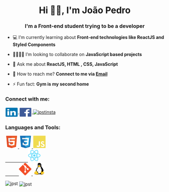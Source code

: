 <h1 align="center">Hi 👋🏻, I'm João Pedro</h1>
<h3 align="center">I'm a Front-end student trying to be a developer</h3>

- 💻 I’m currently learning about **Front-end technologies like ReactJS and Styled Components**

- 🤜🏻🤛🏻 I’m looking to collaborate on **JavaScript based projects**

- 💬 Ask me about **ReactJS, HTML , CSS, JavaScript**

- 📧 How to reach me? **Connect to me via [Email](jpst_2001?hotmail.com)**

- ⚡ Fun fact: **Gym is my second home**

<p align="left">
<h3 align="left">Connect with me:</h3>
<a href="https://www.linkedin.com/in/jo%C3%A3o-pedro-teixeira-ba893b186/" target="blank"><img align="center" src="https://raw.githubusercontent.com/devicons/devicon/master/icons/linkedin/linkedin-original.svg" alt="linkedin" height="30" width="40" /> </a>
<a href="https://www.facebook.com/profile.php?id=100003010857756" target="blank"><img align="center" src="https://raw.githubusercontent.com/devicons/devicon/master/icons/facebook/facebook-original.svg" alt="jpstFb" height="30" width="40" /> </a>
<a href="https://www.instagram.com/jpst5/" target="blank"><img align="center" src="https://image.flaticon.com/icons/png/128/1384/1384063.png" alt="jpstinsta" height="30" width="40" /> </a>

<h3 align="left">Languages and Tools:</h3>
<p align="left">  
    <a href="https://www.w3.org/html/" target="_blank"> 
        <code><img src="https://raw.githubusercontent.com/devicons/devicon/master/icons/html5/html5-original.svg" alt="html5" width="40" height="40"/></code> 
    </a>  
    <a href="https://www.w3schools.com/css/" target="_blank"> 
        <code><img src="https://raw.githubusercontent.com/devicons/devicon/master/icons/css3/css3-original.svg" alt="css3" width="40" height="40"/></code>  
    </a> 
    <a href="https://developer.mozilla.org/en-US/docs/Web/JavaScript" target="_blank"> 
        <code><img src="https://raw.githubusercontent.com/devicons/devicon/master/icons/javascript/javascript-plain.svg" alt="javascript" width="40" height="40"/></code>  
    </a>
    <a href="https://reactjs.org/" target="_blank"> 
        <code>
          <img src="https://raw.githubusercontent.com/devicons/devicon/master/icons/react/react-original.svg" alt="react" width="40" height="40"/>
      </code>  
    <a href="https://git-scm.com/" target="_blank"> 
        <code><img src="https://raw.githubusercontent.com/devicons/devicon/master/icons/git/git-original.svg" alt="git" width="40" height="40"/></code>  
    </a> 
    <a href="https://www.linux.org/" target="_blank"> 
        <code><img src="https://raw.githubusercontent.com/devicons/devicon/master/icons/linux/linux-original.svg" alt="linux" width="40" height="40"/></code>  
    </a> 
</p>

<p><img align="left" src="https://github-readme-stats.vercel.app/api/top-langs/?username=JPST-Developer&layout=compact&theme=midnight-purple" alt="jpst" /></p>
<p>&nbsp;<img align="center" src="https://github-readme-stats.vercel.app/api?username=JPST-Developer&show_icons=true&theme=midnight-purple" alt="jpst" /></p>
